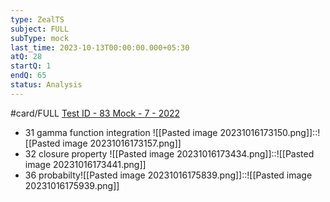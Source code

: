 ```yaml
---
type: ZealTS
subject: FULL
subType: mock
last_time: 2023-10-13T00:00:00.000+05:30
atQ: 28
startQ: 1
endQ: 65
status: Analysis
---
```

#card/FULL
[Test ID - 83 Mock - 7 - 2022](https://uxkhzfstdjcborfuyyknhkhbyfnskrywvveioufkbjkupomnptjwvhbavkysuhi.vercel.app/solution.html?testId=61ea88a0270ed80fc0b71076&test_id=23)
- 31 gamma function integration ![[Pasted image 20231016173150.png]]::![[Pasted image 20231016173157.png]]
- 32 closure property ![[Pasted image 20231016173434.png]]::![[Pasted image 20231016173441.png]]
- 36 probabilty![[Pasted image 20231016175839.png]]::![[Pasted image 20231016175939.png]]


